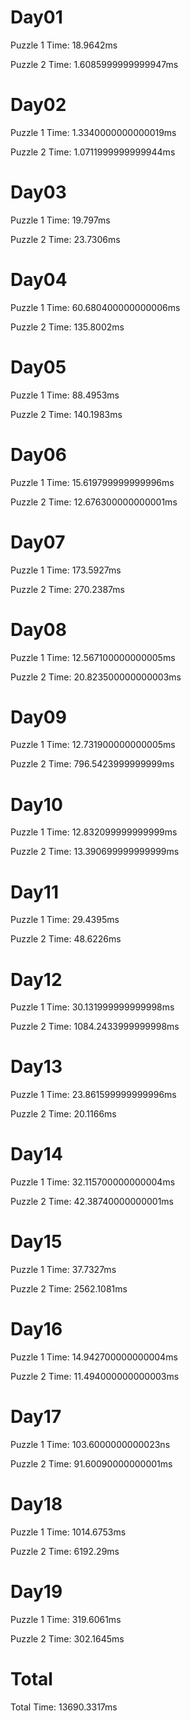 # Day01
Puzzle 1 Time: 18.9642ms

Puzzle 2 Time: 1.6085999999999947ms

# Day02
Puzzle 1 Time: 1.3340000000000019ms

Puzzle 2 Time: 1.0711999999999944ms

# Day03
Puzzle 1 Time: 19.797ms

Puzzle 2 Time: 23.7306ms

# Day04
Puzzle 1 Time: 60.680400000000006ms

Puzzle 2 Time: 135.8002ms

# Day05
Puzzle 1 Time: 88.4953ms

Puzzle 2 Time: 140.1983ms

# Day06
Puzzle 1 Time: 15.619799999999996ms

Puzzle 2 Time: 12.676300000000001ms

# Day07
Puzzle 1 Time: 173.5927ms

Puzzle 2 Time: 270.2387ms

# Day08
Puzzle 1 Time: 12.567100000000005ms

Puzzle 2 Time: 20.823500000000003ms

# Day09
Puzzle 1 Time: 12.731900000000005ms

Puzzle 2 Time: 796.5423999999999ms

# Day10
Puzzle 1 Time: 12.832099999999999ms

Puzzle 2 Time: 13.390699999999999ms

# Day11
Puzzle 1 Time: 29.4395ms

Puzzle 2 Time: 48.6226ms

# Day12
Puzzle 1 Time: 30.131999999999998ms

Puzzle 2 Time: 1084.2433999999998ms

# Day13
Puzzle 1 Time: 23.861599999999996ms

Puzzle 2 Time: 20.1166ms

# Day14
Puzzle 1 Time: 32.115700000000004ms

Puzzle 2 Time: 42.38740000000001ms

# Day15
Puzzle 1 Time: 37.7327ms

Puzzle 2 Time: 2562.1081ms

# Day16
Puzzle 1 Time: 14.942700000000004ms

Puzzle 2 Time: 11.494000000000003ms

# Day17
Puzzle 1 Time: 103.6000000000023ns

Puzzle 2 Time: 91.60090000000001ms

# Day18
Puzzle 1 Time: 1014.6753ms

Puzzle 2 Time: 6192.29ms

# Day19
Puzzle 1 Time: 319.6061ms

Puzzle 2 Time: 302.1645ms

# Total
Total Time: 13690.3317ms